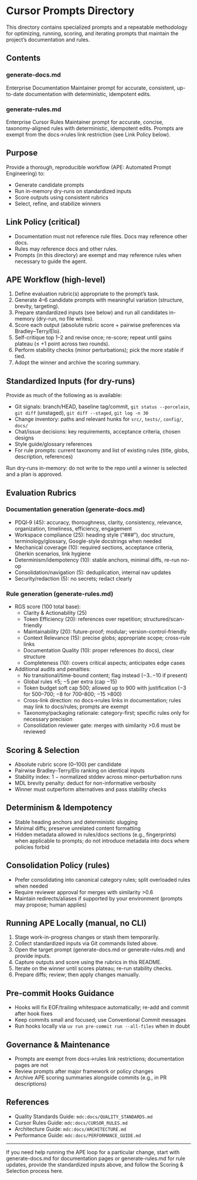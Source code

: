 # Cursor Prompts Directory

This directory contains specialized prompts and a repeatable methodology for optimizing, running, scoring, and iterating prompts that maintain the project’s documentation and rules.

## Contents

### generate-docs.md
Enterprise Documentation Maintainer prompt for accurate, consistent, up-to-date documentation with deterministic, idempotent edits.

### generate-rules.md
Enterprise Cursor Rules Maintainer prompt for accurate, concise, taxonomy-aligned rules with deterministic, idempotent edits. Prompts are exempt from the docs→rules link restriction (see Link Policy below).

## Purpose

Provide a thorough, reproducible workflow (APE: Automated Prompt Engineering) to:
- Generate candidate prompts
- Run in-memory dry-runs on standardized inputs
- Score outputs using consistent rubrics
- Select, refine, and stabilize winners

## Link Policy (critical)
- Documentation must not reference rule files. Docs may reference other docs.
- Rules may reference docs and other rules.
- Prompts (in this directory) are exempt and may reference rules when necessary to guide the agent.

## APE Workflow (high-level)
1. Define evaluation rubric(s) appropriate to the prompt’s task.
2. Generate 4–6 candidate prompts with meaningful variation (structure, brevity, targeting).
3. Prepare standardized inputs (see below) and run all candidates in-memory (dry-run, no file writes).
4. Score each output (absolute rubric score + pairwise preferences via Bradley–Terry/Elo).
5. Self-critique top 1–2 and revise once; re-score; repeat until gains plateau (≤ +1 point across two rounds).
6. Perform stability checks (minor perturbations); pick the more stable if tied.
7. Adopt the winner and archive the scoring summary.

## Standardized Inputs (for dry-runs)
Provide as much of the following as is available:
- Git signals: branch/HEAD, baseline tag/commit, `git status --porcelain`, `git diff` (unstaged), `git diff --staged`, `git log -n 30`
- Change inventory: paths and relevant hunks for `src/`, `tests/`, `config/`, `docs/`
- Chat/issue decisions: key requirements, acceptance criteria, chosen designs
- Style guide/glossary references
- For rule prompts: current taxonomy and list of existing rules (title, globs, description, references)

Run dry-runs in-memory: do not write to the repo until a winner is selected and a plan is approved.

## Evaluation Rubrics

### Documentation generation (generate-docs.md)
- PDQI‑9 (45): accuracy, thoroughness, clarity, consistency, relevance, organization, timeliness, efficiency, engagement
- Workspace compliance (25): heading style (“###”), doc structure, terminology/glossary, Google-style docstrings when needed
- Mechanical coverage (10): required sections, acceptance criteria, Gherkin scenarios, link hygiene
- Determinism/idempotency (10): stable anchors, minimal diffs, re-run no-op
- Consolidation/navigation (5): deduplication, internal nav updates
- Security/redaction (5): no secrets; redact clearly

### Rule generation (generate-rules.md)
- RGS score (100 total base):
  - Clarity & Actionability (25)
  - Token Efficiency (20): references over repetition; structured/scan-friendly
  - Maintainability (20): future-proof; modular; version-control-friendly
  - Context Relevance (15): precise globs; appropriate scope; cross-rule links
  - Documentation Quality (10): proper references (to docs), clear structure
  - Completeness (10): covers critical aspects; anticipates edge cases
- Additional audits and penalties:
  - No transitional/time-bound content; flag instead (−3..−10 if present)
  - Global rules ≤5; −5 per extra (cap −15)
  - Token budget soft cap 500; allowed up to 900 with justification (−3 for 500–700; −8 for 700–800; −15 >800)
  - Cross-link direction: no docs→rules links in documentation; rules may link to docs/rules; prompts are exempt
  - Taxonomy/packaging rationale: category-first; specific rules only for necessary precision
  - Consolidation reviewer gate: merges with similarity >0.6 must be reviewed

## Scoring & Selection
- Absolute rubric score (0–100) per candidate
- Pairwise Bradley–Terry/Elo ranking on identical inputs
- Stability index: 1 − normalized stddev across minor-perturbation runs
- MDL brevity penalty: deduct for non-informative verbosity
- Winner must outperform alternatives and pass stability checks

## Determinism & Idempotency
- Stable heading anchors and deterministic slugging
- Minimal diffs; preserve unrelated content formatting
- Hidden metadata allowed in rules/docs sections (e.g., fingerprints) when applicable to prompts; do not introduce metadata into docs where policies forbid

## Consolidation Policy (rules)
- Prefer consolidating into canonical category rules; split overloaded rules when needed
- Require reviewer approval for merges with similarity >0.6
- Maintain redirects/aliases if supported by your environment (prompts may propose; human applies)

## Running APE Locally (manual, no CLI)
1. Stage work-in-progress changes or stash them temporarily.
2. Collect standardized inputs via Git commands listed above.
3. Open the target prompt (generate-docs.md or generate-rules.md) and provide inputs.
4. Capture outputs and score using the rubrics in this README.
5. Iterate on the winner until scores plateau; re-run stability checks.
6. Prepare diffs; review; then apply changes manually.

## Pre-commit Hooks Guidance
- Hooks will fix EOF/trailing whitespace automatically; re-add and commit after hook fixes
- Keep commits small and focused; use Conventional Commit messages
- Run hooks locally via `uv run pre-commit run --all-files` when in doubt

## Governance & Maintenance
- Prompts are exempt from docs→rules link restrictions; documentation pages are not
- Review prompts after major framework or policy changes
- Archive APE scoring summaries alongside commits (e.g., in PR descriptions)

## References
- Quality Standards Guide: `mdc:docs/QUALITY_STANDARDS.md`
- Cursor Rules Guide: `mdc:docs/CURSOR_RULES.md`
- Architecture Guide: `mdc:docs/ARCHITECTURE.md`
- Performance Guide: `mdc:docs/PERFORMANCE_GUIDE.md`

---

If you need help running the APE loop for a particular change, start with generate-docs.md for documentation pages or generate-rules.md for rule updates, provide the standardized inputs above, and follow the Scoring & Selection process here.
